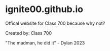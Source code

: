 # ignite00.github.io
Offical website for Class 700 because why not?

Created by:
Class 700































































"The madman, he did it" - Dylan 2023